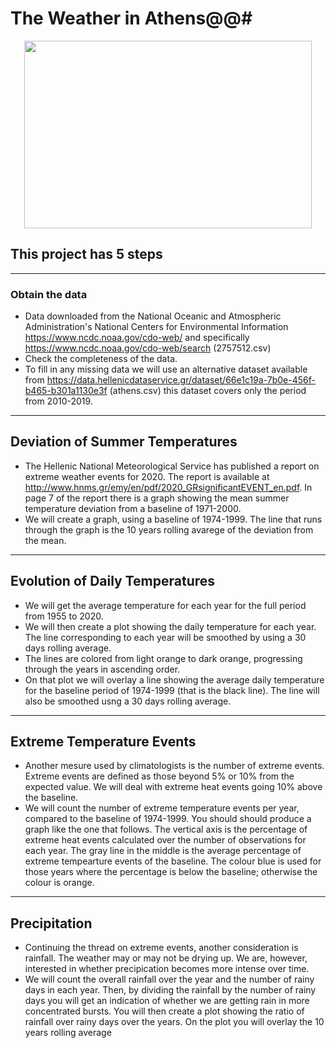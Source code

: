 # The Weather in Athens@@#

<p align="center">
  <img width="460" height="300" src="https://user-images.githubusercontent.com/20301691/178126272-e0061f16-ee79-46d1-928b-5bd4fdc81c9e.jpg">
</p>

## This project has 5 steps 

<hr>

### Obtain the data
- Data downloaded from the National Oceanic and Atmospheric Administration's National Centers for Environmental Information https://www.ncdc.noaa.gov/cdo-web/ 
and specifically https://www.ncdc.noaa.gov/cdo-web/search (2757512.csv)
- Check the completeness of the data.
- To fill in any missing data we will use an alternative dataset available from https://data.hellenicdataservice.gr/dataset/66e1c19a-7b0e-456f-b465-b301a1130e3f (athens.csv) this dataset covers only the period from 2010-2019.

<hr>

## Deviation of Summer Temperatures
- The Hellenic National Meteorological Service has published a report on extreme weather events for 2020. The report is available at http://www.hnms.gr/emy/en/pdf/2020_GRsignificantEVENT_en.pdf. In page 7 of the report there is a graph showing the mean summer temperature deviation from a baseline of 1971-2000.
- We will create a graph, using a baseline of 1974-1999. The line that runs through the graph is the 10 years rolling avarege of the deviation from the mean.

<hr>

## Evolution of Daily Temperatures
- We will get the average temperature for each year for the full period from 1955 to 2020. 
- We will then create a plot showing the daily temperature for each year. The line corresponding to each year will be smoothed by using a 30 days rolling average. 
- The lines are colored from light orange to dark orange, progressing through the years in ascending order.
- On that plot we will overlay a line showing the average daily temperature for the baseline period of 1974-1999 (that is the black line). The line will also be smoothed usng a 30 days rolling average.

<hr>

## Extreme Temperature Events
- Another mesure used by climatologists is the number of extreme events. Extreme events are defined as those beyond 5% or 10% from the expected value. We will deal with extreme heat events going 10% above the baseline.
- We will count the number of extreme temperature events per year, compared to the baseline of 1974-1999. You should should produce a graph like the one that follows. The vertical axis is the percentage of extreme heat events calculated over the number of observations for each year. The gray line in the middle is the average percentage of extreme tempearture events of the baseline. The colour blue is used for those years where the percentage is below the baseline; otherwise the colour is orange.

<hr>

## Precipitation
- Continuing the thread on extreme events, another consideration is rainfall. The weather may or may not be drying up. We are, however, interested in whether precipication becomes more intense over time.
- We will count the overall rainfall over the year and the number of rainy days in each year. Then, by dividing the rainfall by the number of rainy days you will get an indication of whether we are getting rain in more concentrated bursts. You will then create a plot showing the ratio of rainfall over rainy days over the years. On the plot you will overlay the 10 years rolling average
